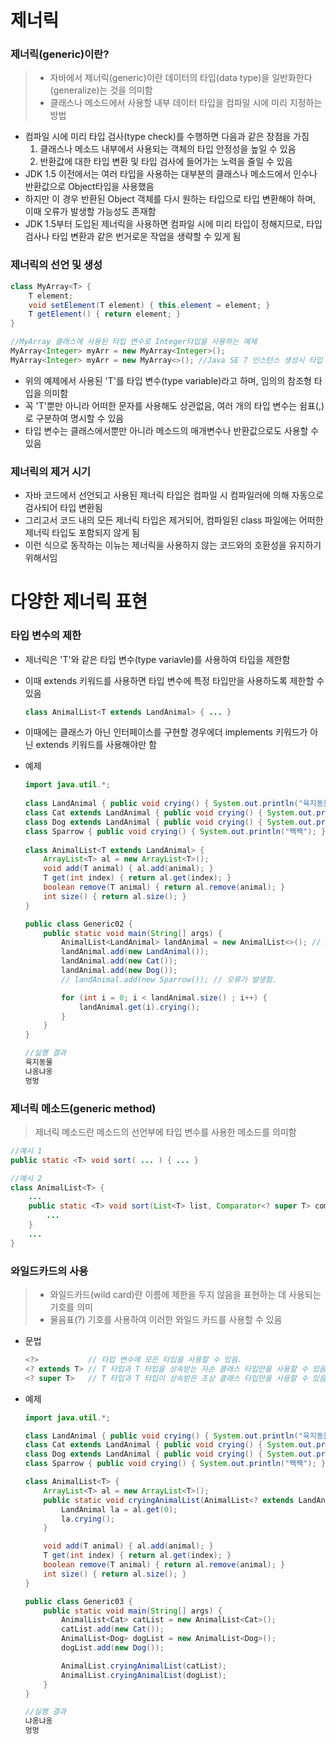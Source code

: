 # 제너릭

### 제너릭(generic)이란?

> * 자바에서 제너릭(generic)이란 데이터의 타입(data type)을 일반화한다(generalize)는 것을 의미함
> * 클래스나 메소드에서 사용할 내부 데이터 타입을 컴파일 시에 미리 지정하는 방법

* 컴파일 시에 미리 타입 검사(type check)를 수행하면 다음과 같은 장점을 가짐
  1. 클래스나 메소드 내부에서 사용되는 객체의 타입 안정성을 높일 수 있음
  2. 반환값에 대한 타입 변환 및 타입 검사에 들어가는 노력을 줄일 수 있음
* JDK 1.5 이전에서는 여러 타입을 사용하는 대부분의 클래스나 메소드에서 인수나 반환값으로 Object타입을 사용했음
* 하지만 이 경우 반환된 Object 객체를 다시 원하는 타입으로 타입 변환해야 하며, 이때 오류가 발생할 가능성도 존재함
* JDK 1.5부터 도입된 제너릭을 사용하면 컴파일 시에 미리 타입이 정해지므로, 타입 검사나 타입 변환과 같은 번거로운 작업을 생략할 수 있게 됨



### 제너릭의 선언 및 생성

```java
class MyArray<T> {
    T element;
    void setElement(T element) { this.element = element; }
    T getElement() { return element; }
}

//MyArray 클래스에 사용된 타입 변수로 Integer타입을 사용하는 예제
MyArray<Integer> myArr = new MyArray<Integer>();
MyArray<Integer> myArr = new MyArray<>(); //Java SE 7 인스턴스 생성시 타입 생략 가능
```

* 위의 예제에서 사용된 'T'를 타입 변수(type variable)라고 하며, 임의의 참조형 타입을 의미함
* 꼭 'T'뿐만 아니라 어떠한 문자를 사용해도 상관없음, 여러 개의 타입 변수는 쉼표(,)로 구분하여 명시할 수 있음
* 타입 변수는 클래스에서뿐만 아니라 메소드의 매개변수나 반환값으로도 사용할 수 있음



### 제너릭의 제거 시기

* 자바 코드에서 선언되고 사용된 제너릭 타입은 컴파일 시 컴파일러에 의해 자동으로 검사되어 타입 변환됨
* 그리고서 코드 내의 모든 제너릭 타입은 제거되어, 컴파일된 class 파일에는 어떠한 제너릭 타입도 포함되지 않게 됨
* 이런 식으로 동작하는 이뉴는 제너릭을 사용하지 않는 코드와의 호환성을 유지하기 위해서임



# 다양한 제너릭 표현

### 타입 변수의 제한

* 제너릭은 'T'와 같은 타입 변수(type variavle)를 사용하여 타입을 제한함

* 이때 extends 키워드를 사용하면 타입 변수에 특정 타입만을 사용하도록 제한할 수 있음

  ```java
  class AnimalList<T extends LandAnimal> { ... }
  ```

* 이때에는 클래스가 아닌 인터페이스를 구현할 경우에더 implements 키워드가 아닌 extends 키워드를 사용해야만 함

* 예제

  ```java
  import java.util.*;
   
  class LandAnimal { public void crying() { System.out.println("육지동물"); } }
  class Cat extends LandAnimal { public void crying() { System.out.println("냐옹냐옹"); } }
  class Dog extends LandAnimal { public void crying() { System.out.println("멍멍"); } }
  class Sparrow { public void crying() { System.out.println("짹짹"); } }
   
  class AnimalList<T extends LandAnimal> {
      ArrayList<T> al = new ArrayList<T>();
      void add(T animal) { al.add(animal); }
      T get(int index) { return al.get(index); }
      boolean remove(T animal) { return al.remove(animal); }
      int size() { return al.size(); }
  }
  
  public class Generic02 {
      public static void main(String[] args) {
          AnimalList<LandAnimal> landAnimal = new AnimalList<>(); // Java SE 7부터 생략가능함.
          landAnimal.add(new LandAnimal());
          landAnimal.add(new Cat());
          landAnimal.add(new Dog());
          // landAnimal.add(new Sparrow()); // 오류가 발생함.
  
          for (int i = 0; i < landAnimal.size() ; i++) {
              landAnimal.get(i).crying();
          }
      }
  }
  
  //실행 결과
  육지동물
  냐옹냐옹
  멍멍
  ```



### 제너릭 메소드(generic method)

> 제너릭 메소드란 메소드의 선언부에 타입 변수를 사용한 메소드를 의미함

```java
//예시 1
public static <T> void sort( ... ) { ... }

//예시 2
class AnimalList<T> {
    ...
    public static <T> void sort(List<T> list, Comparator<? super T> comp) {
        ...
    }
    ...
}
```



### 와일드카드의 사용

> * 와일드카드(wild card)란 이름에 제한을 두지 않음을 표현하는 데 사용되는 기호를 의미
> * 물음표(?) 기호를 사용하여 이러한 와일드 카드를 사용할 수 있음

* 문법

  ```java
  <?>           // 타입 변수에 모든 타입을 사용할 수 있음.
  <? extends T> // T 타입과 T 타입을 상속받는 자손 클래스 타입만을 사용할 수 있음.
  <? super T>   // T 타입과 T 타입이 상속받은 조상 클래스 타입만을 사용할 수 있음.
  ```

* 예제

  ```java
  import java.util.*;
  
  class LandAnimal { public void crying() { System.out.println("육지동물"); } }
  class Cat extends LandAnimal { public void crying() { System.out.println("냐옹냐옹"); } }
  class Dog extends LandAnimal { public void crying() { System.out.println("멍멍"); } }
  class Sparrow { public void crying() { System.out.println("짹짹"); } }
  
  class AnimalList<T> {
      ArrayList<T> al = new ArrayList<T>();
      public static void cryingAnimalList(AnimalList<? extends LandAnimal> al) {
          LandAnimal la = al.get(0);
          la.crying();
      }
  
      void add(T animal) { al.add(animal); }
      T get(int index) { return al.get(index); }
      boolean remove(T animal) { return al.remove(animal); }
      int size() { return al.size(); }
  }
  
  public class Generic03 {
      public static void main(String[] args) {
          AnimalList<Cat> catList = new AnimalList<Cat>();
          catList.add(new Cat());
          AnimalList<Dog> dogList = new AnimalList<Dog>();
          dogList.add(new Dog());
  
          AnimalList.cryingAnimalList(catList);
          AnimalList.cryingAnimalList(dogList);
      }
  }
  
  //실행 결과
  냐옹냐옹
  멍멍
  ```

  
